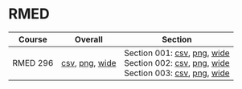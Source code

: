 # RMED

| Course | Overall | Section |
| ------ | ------- | ------- |
| RMED 296 | [csv](https://github.com/UCSD-Historical-Enrollment-Data/2024Winter/blob/main/overall/RMED%20296.csv), [png](https://raw.githubusercontent.com/UCSD-Historical-Enrollment-Data/2024Winter/main/plot_overall/RMED%20296.png), [wide](https://raw.githubusercontent.com/UCSD-Historical-Enrollment-Data/2024Winter/main/plot_overall_wide/RMED%20296.png) | Section 001: [csv](https://github.com/UCSD-Historical-Enrollment-Data/2024Winter/blob/main/section/RMED%20296_001.csv), [png](https://raw.githubusercontent.com/UCSD-Historical-Enrollment-Data/2024Winter/main/plot_section/RMED%20296_001.png), [wide](https://raw.githubusercontent.com/UCSD-Historical-Enrollment-Data/2024Winter/main/plot_section_wide/RMED%20296_001.png)<br>Section 002: [csv](https://github.com/UCSD-Historical-Enrollment-Data/2024Winter/blob/main/section/RMED%20296_002.csv), [png](https://raw.githubusercontent.com/UCSD-Historical-Enrollment-Data/2024Winter/main/plot_section/RMED%20296_002.png), [wide](https://raw.githubusercontent.com/UCSD-Historical-Enrollment-Data/2024Winter/main/plot_section_wide/RMED%20296_002.png)<br>Section 003: [csv](https://github.com/UCSD-Historical-Enrollment-Data/2024Winter/blob/main/section/RMED%20296_003.csv), [png](https://raw.githubusercontent.com/UCSD-Historical-Enrollment-Data/2024Winter/main/plot_section/RMED%20296_003.png), [wide](https://raw.githubusercontent.com/UCSD-Historical-Enrollment-Data/2024Winter/main/plot_section_wide/RMED%20296_003.png) |
